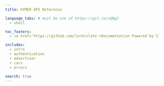 ```yaml
---
title: HYMER API Reference

language_tabs: # must be one of https://git.io/vQNgJ
  - shell

toc_footers:
  - <a href='https://github.com/lord/slate'>Documentation Powered by Slate</a>

includes:
  - intro
  - authentication
  - advertiser
  - cars  
  - errors

search: true
---
```


